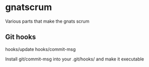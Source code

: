 # gnatscrum
Various parts that make the gnats scrum

## Git hooks
hooks/update
hooks/commit-msg

Install git/commit-msg into your .git/hooks/ and make it executable

